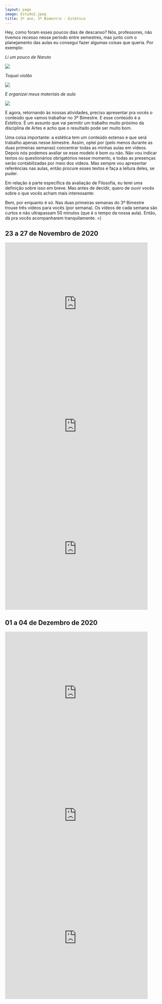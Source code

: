 ```yaml
---
layout: page
image: Estudo2.jpeg
title: 3º ano, 3º Bimestre - Estética
---
```


Hey, como foram esses poucos dias de descanso?
Nós, professores, não tivemos recesso nesse período entre semestres, mas junto com o planejamento das aulas eu consegui fazer algumas coisas que queria. Por exemplo:

*Li um pouco de Naruto*

<img src="/assets/images/naruto.jpeg">

*Toquei violão*

<img src="/assets/images/tocandoviolao.jpeg">

*E organizei meus materiais de aula*

<img src="/assets/images/Estudo2.jpeg">

E agora, retornando às nossas atividades, preciso apresentar pra vocês o conteúdo que vamos trabalhar no 3º Bimestre. E esse conteúdo é a *Estética*. É um assunto que vai permitir um trabalho muito próximo da disciplina de Artes e acho que o resultado pode ser muito bom.

Uma coisa importante: a estética tem um conteúdo extenso e que será trabalho apenas nesse bimestre. Assim, optei por (pelo menos durante as duas primeiras semanas) concentrar todas as minhas aulas em vídeos. Depois nós podemos avaliar se esse modelo é bom ou não. Não vou indicar textos ou questionários obrigatórios nesse momento, e todas as presenças serão contabilizadas por meio dos vídeos. Mas sempre vou apresentar referências nas aulas, então procure esses textos e faça a leitura deles, se puder.

Em relação à parte específica da avaliação de Filosofia, eu terei uma definição sobre isso em breve. Mas antes de decidir, quero de ouvir vocês sobre o que vocês acham mais interessante: 

Bem, por enquanto é só. Nas duas primeiras semanas do 3º Bimestre trouxe três vídeos para vocês (por semana). Os vídeos de cada semana são curtos e não ultrapassam 50 minutos (que é o tempo da nossa aula). Então, dá pra vocês acompanharem tranquilamente. =)

## 23 a 27 de Novembro de 2020

<iframe width="470" height="404" src="https://edpuzzle.com/embed/media/5fb563f06f5df840d7391ef7" frameborder="0" allowfullscreen></iframe>

<iframe width="470" height="404" src="https://edpuzzle.com/embed/media/5fb57f0ec70fc340dc2c8967" frameborder="0" allowfullscreen></iframe>

<iframe width="470" height="404" src="https://edpuzzle.com/embed/media/5fb57f268b73a240efbed1d1" frameborder="0" allowfullscreen></iframe>

## 01 a 04 de Dezembro de 2020

<iframe width="470" height="404" src="https://edpuzzle.com/embed/media/5fb5a03ead25f1409560f611" frameborder="0" allowfullscreen></iframe>

<iframe width="470" height="404" src="https://edpuzzle.com/embed/media/5fb5a13e9601b4410e22dd45" frameborder="0" allowfullscreen></iframe>

<iframe width="470" height="404" src="https://edpuzzle.com/embed/media/5fb5a20ad6956840bacccb91" frameborder="0" allowfullscreen></iframe>


